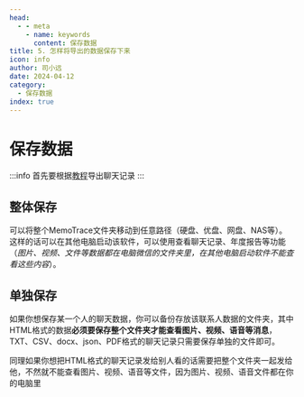 ```yaml
---
head:
  - - meta
    - name: keywords
      content: 保存数据
title: 5. 怎样将导出的数据保存下来
icon: info
author: 司小远
date: 2024-04-12
category:
  - 保存数据
index: true
---
```


# 保存数据

:::info
首先要根据[教程](exporter.md)导出聊天记录
:::

## 整体保存

可以将整个MemoTrace文件夹移动到任意路径（硬盘、优盘、网盘、NAS等）。这样的话可以在其他电脑启动该软件，可以使用查看聊天记录、年度报告等功能（*图片、视频、文件等数据都在电脑微信的文件夹里，在其他电脑启动软件不能查看这些内容*）。

## 单独保存

如果你想保存某一个人的聊天数据，你可以备份存放该联系人数据的文件夹，其中HTML格式的数据**必须要保存整个文件夹才能查看图片、视频、语音等消息**，TXT、CSV、docx、json、PDF格式的聊天记录只需要保存单独的文件即可。

同理如果你想把HTML格式的聊天记录发给别人看的话需要把整个文件夹一起发给他，不然就不能查看图片、视频、语音等文件，因为图片、视频、语音文件都在你的电脑里